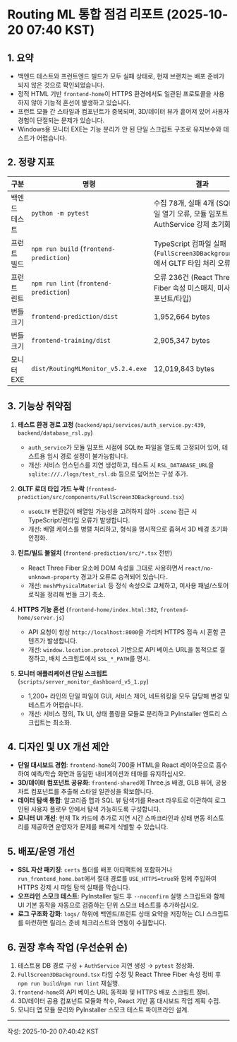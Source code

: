 # Routing ML 통합 점검 리포트 (2025-10-20 07:40 KST)

## 1. 요약
- 백엔드 테스트와 프런트엔드 빌드가 모두 실패 상태로, 현재 브랜치는 배포 준비가 되지 않은 것으로 확인되었습니다.
- 정적 HTML 기반 `frontend-home`이 HTTPS 환경에서도 일관된 프로토콜을 사용하지 않아 기능적 혼선이 발생하고 있습니다.
- 프런트 모듈 간 스타일과 컴포넌트가 중복되며, 3D/데이터 뷰가 흩어져 있어 사용자 경험이 단절되는 문제가 있습니다.
- Windows용 모니터 EXE는 기능 분리가 안 된 단일 스크립트 구조로 유지보수와 테스트가 어렵습니다.

## 2. 정량 지표
| 구분 | 명령 | 결과 |
| --- | --- | --- |
| 백엔드 테스트 | `python -m pytest` | 수집 78개, 실패 4개 (SQLite 파일 열기 오류, 모듈 임포트 시 AuthService 강제 초기화) |
| 프런트 빌드 | `npm run build` (`frontend-prediction`) | TypeScript 컴파일 실패 (`FullScreen3DBackground.tsx`에서 GLTF 타입 처리 오류) |
| 프런트 린트 | `npm run lint` (`frontend-prediction`) | 오류 236건 (React Three Fiber 속성 미스매치, 미사용 컴포넌트/타입) |
| 번들 크기 | `frontend-prediction/dist` | 1,952,664 bytes |
| 번들 크기 | `frontend-training/dist` | 2,905,347 bytes |
| 모니터 EXE | `dist/RoutingMLMonitor_v5.2.4.exe` | 12,019,843 bytes |

## 3. 기능상 취약점
1. **테스트 환경 경로 고정** (`backend/api/services/auth_service.py:439`, `backend/database_rsl.py`)<br>
   - `auth_service`가 모듈 임포트 시점에 SQLite 파일을 열도록 고정되어 있어, 테스트용 임시 경로 설정이 불가능합니다.<br>
   - 개선: 서비스 인스턴스를 지연 생성하고, 테스트 시 `RSL_DATABASE_URL`을 `sqlite:///./logs/test_rsl.db` 등으로 덮어쓰는 구성 추가.

2. **GLTF 로더 타입 가드 누락** (`frontend-prediction/src/components/FullScreen3DBackground.tsx`)<br>
   - `useGLTF` 반환값이 배열일 가능성을 고려하지 않아 `.scene` 접근 시 TypeScript/런타임 오류가 발생합니다.<br>
   - 개선: 배열 케이스를 병렬 처리하고, 형식을 명시적으로 좁혀서 3D 배경 초기화 안정화.

3. **린트/빌드 불일치** (`frontend-prediction/src/*.tsx` 전반)<br>
   - React Three Fiber 요소에 DOM 속성을 그대로 사용하면서 `react/no-unknown-property` 경고가 오류로 승격되어 있습니다.<br>
   - 개선: `meshPhysicalMaterial` 등 정식 속성으로 교체하고, 미사용 패널/스토어 로직을 정리해 번들 크기 축소.

4. **HTTPS 기능 혼선** (`frontend-home/index.html:382`, `frontend-home/server.js`)<br>
   - API 요청이 항상 `http://localhost:8000`을 가리켜 HTTPS 접속 시 혼합 콘텐츠가 발생합니다.<br>
   - 개선: `window.location.protocol` 기반으로 API 베이스 URL을 동적으로 결정하고, 배치 스크립트에서 `SSL_*_PATH`를 명시.

5. **모니터 애플리케이션 단일 스크립트** (`scripts/server_monitor_dashboard_v5_1.py`)<br>
   - 1,200+ 라인의 단일 파일이 GUI, 서비스 제어, 네트워킹을 모두 담당해 변경 및 테스트가 어렵습니다.<br>
   - 개선: 서비스 정의, Tk UI, 상태 폴링을 모듈로 분리하고 PyInstaller 엔트리 스크립트는 최소화.

## 4. 디자인 및 UX 개선 제안
- **단일 대시보드 경험**: `frontend-home`의 700줄 HTML을 React 레이아웃으로 흡수하여 예측/학습 화면과 동일한 내비게이션과 테마를 유지하십시오.
- **3D/데이터 컴포넌트 공유화**: `frontend-shared`에 Three.js 배경, GLB 뷰어, 공용 차트 컴포넌트를 추출해 스타일 일관성을 확보합니다.
- **데이터 탐색 통합**: 알고리즘 맵과 SQL 뷰 탐색기를 React 라우트로 이관하여 로그인된 사용자 플로우 안에서 탐색 가능하도록 구성합니다.
- **모니터 UI 개선**: 현재 Tk 카드에 추가로 지연 시간 스파크라인과 상태 변동 히스토리를 제공하면 운영자가 문제를 빠르게 식별할 수 있습니다.

## 5. 배포/운영 개선
- **SSL 자산 패키징**: `certs` 폴더를 배포 아티팩트에 포함하거나 `run_frontend_home.bat`에서 절대 경로를 `USE_HTTPS=true`와 함께 주입하여 HTTPS 강제 시 파일 탐색 실패를 막습니다.
- **오프라인 스모크 테스트**: PyInstaller 빌드 후 `--noconfirm` 실행 스크립트와 함께 UI 기본 동작을 자동으로 검증하는 단위 스모크 테스트를 추가하십시오.
- **로그 구조화 강화**: `logs/` 하위에 백엔드/프런트 상태 요약을 저장하는 CLI 스크립트를 마련하면 릴리스 준비 체크리스트와 연동이 수월합니다.

## 6. 권장 후속 작업 (우선순위 순)
1. 테스트용 DB 경로 구성 + `AuthService` 지연 생성 → `pytest` 정상화.
2. `FullScreen3DBackground.tsx` 타입 수정 및 React Three Fiber 속성 정비 후 `npm run build`/`npm run lint` 재실행.
3. `frontend-home`의 API 베이스 URL 동적화 및 HTTPS 배포 스크립트 정비.
4. 3D/데이터 공용 컴포넌트 모듈화 착수, React 기반 홈 대시보드 작업 계획 수립.
5. 모니터 앱 모듈 분리와 PyInstaller 스모크 테스트 파이프라인 설계.

---
작성: 2025-10-20 07:40:42 KST

